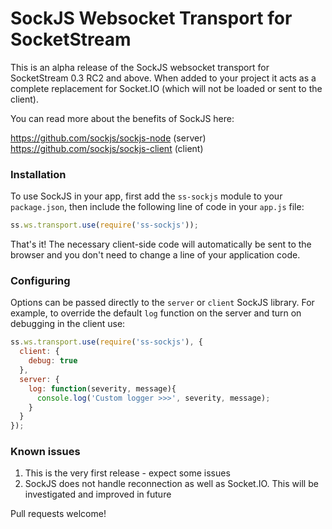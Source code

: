 # SockJS Websocket Transport for SocketStream

This is an alpha release of the SockJS websocket transport for SocketStream 0.3 RC2 and above. When added to your project it acts as a complete replacement for Socket.IO (which will not be loaded or sent to the client).

You can read more about the benefits of SockJS here:

https://github.com/sockjs/sockjs-node (server)
https://github.com/sockjs/sockjs-client (client)


### Installation

To use SockJS in your app, first add the `ss-sockjs` module to your `package.json`, then include the following line of code in your `app.js` file:

```javascript
ss.ws.transport.use(require('ss-sockjs'));
```

That's it! The necessary client-side code will automatically be sent to the browser and you don't need to change a line of your application code.


### Configuring

Options can be passed directly to the `server` or `client` SockJS library. For example, to override the default `log` function on the server and turn on debugging in the client use:

```javascript
ss.ws.transport.use(require('ss-sockjs'), {
  client: {
    debug: true
  },
  server: {
    log: function(severity, message){
      console.log('Custom logger >>>', severity, message);
    }
  }
});
```


### Known issues

1. This is the very first release - expect some issues
2. SockJS does not handle reconnection as well as Socket.IO. This will be investigated and improved in future

Pull requests welcome!